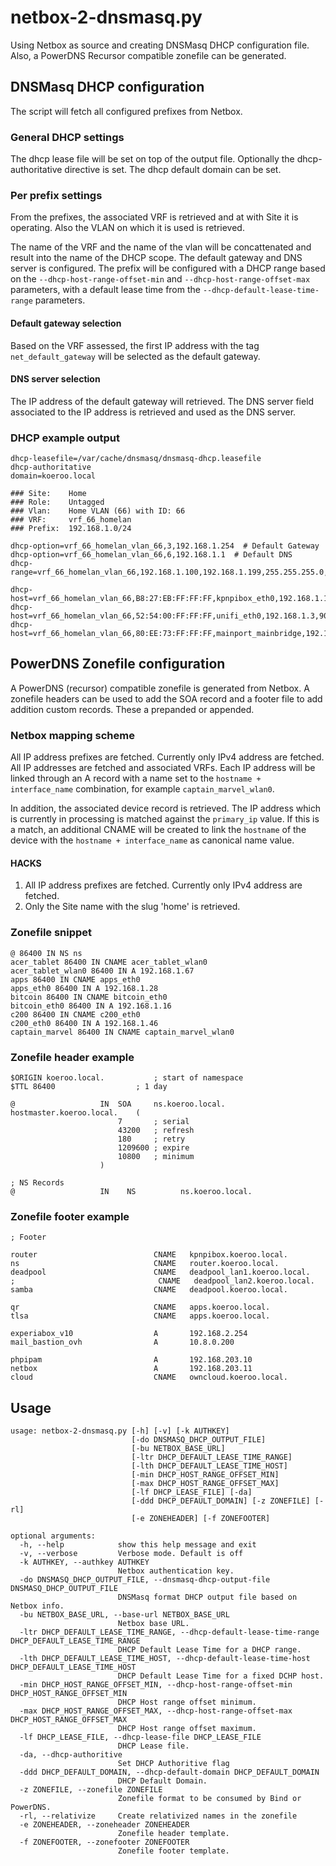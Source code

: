 # netbox-2-dnsmasq.py

Using Netbox as source and creating DNSMasq DHCP configuration file.
Also, a PowerDNS Recursor compatible zonefile can be generated.


## DNSMasq DHCP configuration
The script will fetch all configured prefixes from Netbox.


### General DHCP settings
The dhcp lease file will be set on top of the output file. Optionally the dhcp-authoritative directive is set. The dhcp default domain can be set.


### Per prefix settings
From the prefixes, the associated VRF is retrieved and at with Site it is operating. Also the VLAN on which it is used is retrieved.

The name of the VRF and the name of the vlan will be concattenated and result into the name of the DHCP scope. The default gateway and DNS server is configured. The prefix will be configured with a DHCP range based on the `--dhcp-host-range-offset-min` and `--dhcp-host-range-offset-max` parameters, with a default lease time from the `--dhcp-default-lease-time-range` parameters.

#### Default gateway selection
Based on the VRF assessed, the first IP address with the tag `net_default_gateway` will be selected as the default gateway.

#### DNS server selection
The IP address of the default gateway will retrieved. The DNS server field associated to the IP address is retrieved and used as the DNS server.


### DHCP example output

```
dhcp-leasefile=/var/cache/dnsmasq/dnsmasq-dhcp.leasefile
dhcp-authoritative
domain=koeroo.local

### Site:    Home
### Role:    Untagged
### Vlan:    Home VLAN (66) with ID: 66
### VRF:     vrf_66_homelan
### Prefix:  192.168.1.0/24

dhcp-option=vrf_66_homelan_vlan_66,3,192.168.1.254  # Default Gateway
dhcp-option=vrf_66_homelan_vlan_66,6,192.168.1.1  # Default DNS
dhcp-range=vrf_66_homelan_vlan_66,192.168.1.100,192.168.1.199,255.255.255.0,600m

dhcp-host=vrf_66_homelan_vlan_66,B8:27:EB:FF:FF:FF,kpnpibox_eth0,192.168.1.1,90m
dhcp-host=vrf_66_homelan_vlan_66,52:54:00:FF:FF:FF,unifi_eth0,192.168.1.3,90m
dhcp-host=vrf_66_homelan_vlan_66,80:EE:73:FF:FF:FF,mainport_mainbridge,192.168.1.4,90m
```

## PowerDNS Zonefile configuration
A PowerDNS (recursor) compatible zonefile is generated from Netbox. A zonefile headers can be used to add the SOA record and a footer file to add addition custom records. These a prepanded or appended.

### Netbox mapping scheme
All IP address prefixes are fetched. Currently only IPv4 address are fetched. All IP addresses are fetched and associated VRFs. Each IP address will be linked through an A record with a name set to the `hostname + interface_name` combination, for example `captain_marvel_wlan0`.

In addition, the associated device record is retrieved. The IP address which is currently in processing is matched against the `primary_ip` value. If this is a match, an additional CNAME will be created to link the `hostname` of the device with the `hostname + interface_name` as canonical name value.


#### HACKS
1. All IP address prefixes are fetched. Currently only IPv4 address are fetched.
2. Only the Site name with the slug 'home' is retrieved.



### Zonefile snippet
```
@ 86400 IN NS ns
acer_tablet 86400 IN CNAME acer_tablet_wlan0
acer_tablet_wlan0 86400 IN A 192.168.1.67
apps 86400 IN CNAME apps_eth0
apps_eth0 86400 IN A 192.168.1.28
bitcoin 86400 IN CNAME bitcoin_eth0
bitcoin_eth0 86400 IN A 192.168.1.16
c200 86400 IN CNAME c200_eth0
c200_eth0 86400 IN A 192.168.1.46
captain_marvel 86400 IN CNAME captain_marvel_wlan0
```

### Zonefile header example
```
$ORIGIN koeroo.local.           ; start of namespace
$TTL 86400	                ; 1 day

@                   IN  SOA     ns.koeroo.local.    hostmaster.koeroo.local.    (
                        7       ; serial
                        43200   ; refresh
                        180     ; retry
                        1209600 ; expire
                        10800   ; minimum
                    )

; NS Records
@                   IN    NS          ns.koeroo.local.
```

### Zonefile footer example
```
; Footer

router                          CNAME   kpnpibox.koeroo.local.
ns                              CNAME   router.koeroo.local.
deadpool                        CNAME   deadpool_lan1.koeroo.local.
;                                CNAME   deadpool_lan2.koeroo.local.
samba                           CNAME   deadpool.koeroo.local.

qr                              CNAME   apps.koeroo.local.
tlsa                            CNAME   apps.koeroo.local.

experiabox_v10                  A       192.168.2.254
mail_bastion_ovh                A       10.8.0.200

phpipam                         A       192.168.203.10
netbox                          A       192.168.203.11
cloud                           CNAME   owncloud.koeroo.local.
```

## Usage
```
usage: netbox-2-dnsmasq.py [-h] [-v] [-k AUTHKEY]
                           [-do DNSMASQ_DHCP_OUTPUT_FILE]
                           [-bu NETBOX_BASE_URL]
                           [-ltr DHCP_DEFAULT_LEASE_TIME_RANGE]
                           [-lth DHCP_DEFAULT_LEASE_TIME_HOST]
                           [-min DHCP_HOST_RANGE_OFFSET_MIN]
                           [-max DHCP_HOST_RANGE_OFFSET_MAX]
                           [-lf DHCP_LEASE_FILE] [-da]
                           [-ddd DHCP_DEFAULT_DOMAIN] [-z ZONEFILE] [-rl]
                           [-e ZONEHEADER] [-f ZONEFOOTER]

optional arguments:
  -h, --help            show this help message and exit
  -v, --verbose         Verbose mode. Default is off
  -k AUTHKEY, --authkey AUTHKEY
                        Netbox authentication key.
  -do DNSMASQ_DHCP_OUTPUT_FILE, --dnsmasq-dhcp-output-file DNSMASQ_DHCP_OUTPUT_FILE
                        DNSMasq format DHCP output file based on Netbox info.
  -bu NETBOX_BASE_URL, --base-url NETBOX_BASE_URL
                        Netbox base URL.
  -ltr DHCP_DEFAULT_LEASE_TIME_RANGE, --dhcp-default-lease-time-range DHCP_DEFAULT_LEASE_TIME_RANGE
                        DHCP Default Lease Time for a DHCP range.
  -lth DHCP_DEFAULT_LEASE_TIME_HOST, --dhcp-default-lease-time-host DHCP_DEFAULT_LEASE_TIME_HOST
                        DHCP Default Lease Time for a fixed DCHP host.
  -min DHCP_HOST_RANGE_OFFSET_MIN, --dhcp-host-range-offset-min DHCP_HOST_RANGE_OFFSET_MIN
                        DHCP Host range offset minimum.
  -max DHCP_HOST_RANGE_OFFSET_MAX, --dhcp-host-range-offset-max DHCP_HOST_RANGE_OFFSET_MAX
                        DHCP Host range offset maximum.
  -lf DHCP_LEASE_FILE, --dhcp-lease-file DHCP_LEASE_FILE
                        DHCP Lease file.
  -da, --dhcp-authoritive
                        Set DHCP Authoritive flag
  -ddd DHCP_DEFAULT_DOMAIN, --dhcp-default-domain DHCP_DEFAULT_DOMAIN
                        DHCP Default Domain.
  -z ZONEFILE, --zonefile ZONEFILE
                        Zonefile format to be consumed by Bind or PowerDNS.
  -rl, --relativize     Create relativized names in the zonefile
  -e ZONEHEADER, --zoneheader ZONEHEADER
                        Zonefile header template.
  -f ZONEFOOTER, --zonefooter ZONEFOOTER
                        Zonefile footer template.
```
